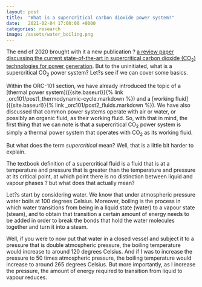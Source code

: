 ```yaml
---
layout: post
title:  "What is a supercritical carbon dioxide power system?"
date:   2021-02-04 17:00:00 +0000
categories: research
image: /assets/water_boiling.png
---
```

The end of 2020 brought with it a new publication ? [a review paper discussing the current state-of-the-art in supercritical carbon dioxide (CO<sub>2</sub>) technologies for power generation](https://doi.org/10.1016/j.applthermaleng.2020.116447). But to the uninitiated, what is a supercritical CO<sub>2</sub> power system? Let?s see if we can cover some basics.

Within the ORC-101 section, we have already introduced the topic of a [thermal power system]({{site.baseurl}}{% link _orc101/post1_thermodynamic-cycle.markdown %}) and a [working fluid]({{site.baseurl}}{% link _orc101/post2_fluids.markdown %}). We have also discussed that common power systems operate with air or water, or possibly an organic fluid, as their working fluid. So, with that in mind, the first thing that we can note is that a supercritical CO<sub>2</sub> power system is simply a thermal power system that operates with CO<sub>2</sub> as its working fluid.

But what does the term *supercritical* mean? Well, that is a little bit harder to explain.

The textbook definition of a supercritical fluid is a fluid that is at a temperature and pressure that is greater than the temperature and pressure at its critical point, at which point there is no distinction between liquid and vapour phases ? but what does that actually mean?

Let?s start by considering water. We know that under atmospheric pressure water boils at 100 degrees Celsius. Moreover, boiling is the process in which water transitions from being in a liquid state (water) to a vapour state (steam), and to obtain that transition a certain amount of energy needs to be added in order to break the bonds that hold the water molecules together and turn it into a steam.

Well, if you were to now put that water in a closed vessel and subject it to a pressure that is double atmospheric pressure, the boiling temperature would increase to around 120 degrees Celsius. And if I was to increase the pressure to 50 times atmospheric pressure, the boiling temperature would increase to around 265 degrees Celsius. But more importantly, as I increase the pressure, the amount of energy required to transition from liquid to vapour reduces.